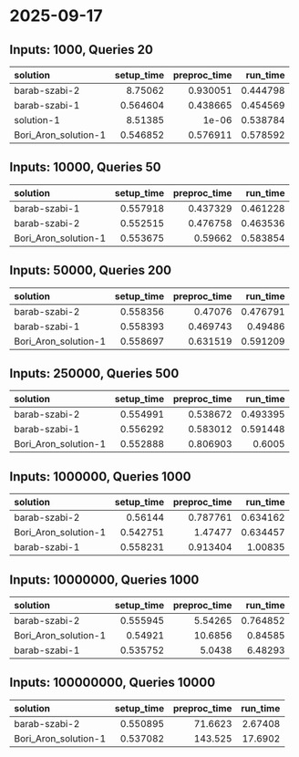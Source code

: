 # 2025-09-17

## Inputs: 1000, Queries 20

| solution             |   setup_time |   preproc_time |   run_time |
|:---------------------|-------------:|---------------:|-----------:|
| barab-szabi-2        |     8.75062  |       0.930051 |   0.444798 |
| barab-szabi-1        |     0.564604 |       0.438665 |   0.454569 |
| solution-1           |     8.51385  |       1e-06    |   0.538784 |
| Bori_Aron_solution-1 |     0.546852 |       0.576911 |   0.578592 |

## Inputs: 10000, Queries 50

| solution             |   setup_time |   preproc_time |   run_time |
|:---------------------|-------------:|---------------:|-----------:|
| barab-szabi-1        |     0.557918 |       0.437329 |   0.461228 |
| barab-szabi-2        |     0.552515 |       0.476758 |   0.463536 |
| Bori_Aron_solution-1 |     0.553675 |       0.59662  |   0.583854 |

## Inputs: 50000, Queries 200

| solution             |   setup_time |   preproc_time |   run_time |
|:---------------------|-------------:|---------------:|-----------:|
| barab-szabi-2        |     0.558356 |       0.47076  |   0.476791 |
| barab-szabi-1        |     0.558393 |       0.469743 |   0.49486  |
| Bori_Aron_solution-1 |     0.558697 |       0.631519 |   0.591209 |

## Inputs: 250000, Queries 500

| solution             |   setup_time |   preproc_time |   run_time |
|:---------------------|-------------:|---------------:|-----------:|
| barab-szabi-2        |     0.554991 |       0.538672 |   0.493395 |
| barab-szabi-1        |     0.556292 |       0.583012 |   0.591448 |
| Bori_Aron_solution-1 |     0.552888 |       0.806903 |   0.6005   |

## Inputs: 1000000, Queries 1000

| solution             |   setup_time |   preproc_time |   run_time |
|:---------------------|-------------:|---------------:|-----------:|
| barab-szabi-2        |     0.56144  |       0.787761 |   0.634162 |
| Bori_Aron_solution-1 |     0.542751 |       1.47477  |   0.634457 |
| barab-szabi-1        |     0.558231 |       0.913404 |   1.00835  |

## Inputs: 10000000, Queries 1000

| solution             |   setup_time |   preproc_time |   run_time |
|:---------------------|-------------:|---------------:|-----------:|
| barab-szabi-2        |     0.555945 |        5.54265 |   0.764852 |
| Bori_Aron_solution-1 |     0.54921  |       10.6856  |   0.84585  |
| barab-szabi-1        |     0.535752 |        5.0438  |   6.48293  |

## Inputs: 100000000, Queries 10000

| solution             |   setup_time |   preproc_time |   run_time |
|:---------------------|-------------:|---------------:|-----------:|
| barab-szabi-2        |     0.550895 |        71.6623 |    2.67408 |
| Bori_Aron_solution-1 |     0.537082 |       143.525  |   17.6902  |